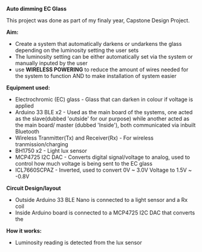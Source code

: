 **Auto dimming EC Glass**

This project was done as part of my finaly year, Capstone Design Project.

**Aim:**
- Create a system that automatically darkens or undarkens the glass depending on the luminosity setting the user sets
- The luminosity setting can be either automatically set via the system or manually inputed by the user
- use **WIRELESS POWERING** to reduce the amount of wires needed for the system to function AND to make installation of system easier



**Equipment used:**
- Electrochromic (EC) glass                - Glass that can darken in colour if voltage is applied
- Arduino 33 BLE x2                        - Used as the main board of the systems, one acted as the slave(dubbed 'outside' for our purpose) while another acted as the main board/ master (dubbed 'Inside'), both communicated via inbuilt Bluetooth
- Wireless Tranmitter(Tx) and Receiver(Rx) - For wireless tranmission/charging
- BH1750 x2                                - Light lux sensor
- MCP4725 I2C DAC                          - Converts digital signal/voltage to analog, used to control how much voltage is being sent to the EC glass
- ICL7660SCPAZ                             - Inverted, used to convert 0V ~ 3.0V Voltage to 1.5V ~ -0.8V

**Circuit Design/layout**
- Outside Arduino 33 BLE Nano is connected to a light sensor and a Rx coil
- Inside Arduino board is connected to a MCP4725 I2C DAC that converts the 


**How it works:**

- Luminosity reading is detected from the lux sensor 
